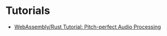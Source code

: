 # Tutorials

* [WebAssembly/Rust Tutorial: Pitch-perfect Audio Processing](https://www.toptal.com/webassembly/webassembly-rust-tutorial-web-audio)

